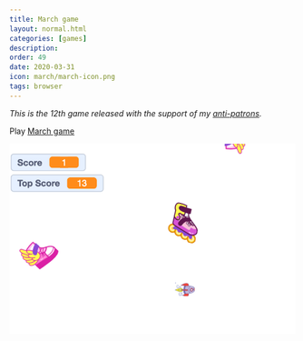 ```yaml
---
title: March game
layout: normal.html
categories: [games]
description:
order: 49
date: 2020-03-31
icon: march/march-icon.png
tags: browser
---
```


_This is the 12th game released with the support of my [anti-patrons](/anti-patreon)._

<p>Play <a href="https://scratch.mit.edu/projects/381223570/embed">March game</a></p>

![](march.png)
